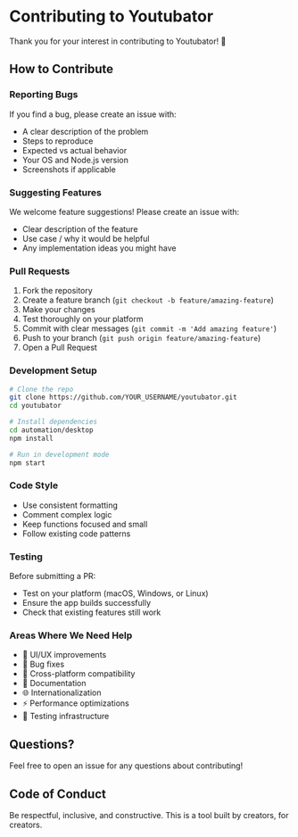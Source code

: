 # Contributing to Youtubator

Thank you for your interest in contributing to Youtubator! 🎉

## How to Contribute

### Reporting Bugs

If you find a bug, please create an issue with:
- A clear description of the problem
- Steps to reproduce
- Expected vs actual behavior
- Your OS and Node.js version
- Screenshots if applicable

### Suggesting Features

We welcome feature suggestions! Please create an issue with:
- Clear description of the feature
- Use case / why it would be helpful
- Any implementation ideas you might have

### Pull Requests

1. Fork the repository
2. Create a feature branch (`git checkout -b feature/amazing-feature`)
3. Make your changes
4. Test thoroughly on your platform
5. Commit with clear messages (`git commit -m 'Add amazing feature'`)
6. Push to your branch (`git push origin feature/amazing-feature`)
7. Open a Pull Request

### Development Setup

```bash
# Clone the repo
git clone https://github.com/YOUR_USERNAME/youtubator.git
cd youtubator

# Install dependencies
cd automation/desktop
npm install

# Run in development mode
npm start
```

### Code Style

- Use consistent formatting
- Comment complex logic
- Keep functions focused and small
- Follow existing code patterns

### Testing

Before submitting a PR:
- Test on your platform (macOS, Windows, or Linux)
- Ensure the app builds successfully
- Check that existing features still work

### Areas Where We Need Help

- 🎨 UI/UX improvements
- 🐛 Bug fixes
- 📱 Cross-platform compatibility
- 📖 Documentation
- 🌐 Internationalization
- ⚡ Performance optimizations
- 🧪 Testing infrastructure

## Questions?

Feel free to open an issue for any questions about contributing!

## Code of Conduct

Be respectful, inclusive, and constructive. This is a tool built by creators, for creators.
